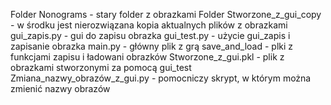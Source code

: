 Folder Nonograms - stary folder z obrazkami
Folder Stworzone_z_gui_copy - w środku jest nierozwiązana kopia aktualnych plików z obrazkami
gui_zapis.py - gui do zapisu obrazka
gui_test.py - użycie gui_zapis i zapisanie obrazka
main.py - główny plik z grą
save_and_load - plki z funkcjami zapisu i ładowani obrazków
Stworzone_z_gui.pkl - plik z obrazkami stworzonymi za pomocą gui_test
Zmiana_nazwy_obrazów_z_gui.py - pomocniczy skrypt, w którym można zmienić nazwy obrazów